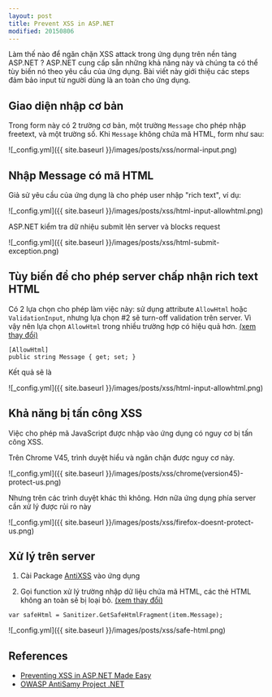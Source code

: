 ```yaml
---
layout: post
title: Prevent XSS in ASP.NET
modified: 20150806
---
```


Làm thế nào để ngăn chặn XSS attack trong ứng dụng trên nền tảng ASP.NET ?
ASP.NET cung cấp sẵn những khả năng này và chúng ta có thể tùy biến nó theo yêu cầu của ứng dụng.
Bài viết này giới thiệu các steps đảm bảo input từ người dùng là an toàn cho ứng dụng.

## Giao diện nhập cơ bản

Trong form này có 2 trường cơ bản, một trường `Message` cho phép nhập freetext, và một trường số.
Khi `Message` không chứa mã HTML, form như sau:

![_config.yml]({{ site.baseurl }}/images/posts/xss/normal-input.png)

## Nhập Message có mã HTML

Giả sử yêu cầu của ứng dụng là cho phép user nhập "rich text", ví dụ:

![_config.yml]({{ site.baseurl }}/images/posts/xss/html-input-allowhtml.png)

ASP.NET kiểm tra dữ nhiệu submit lên server và blocks request

![_config.yml]({{ site.baseurl }}/images/posts/xss/html-submit-exception.png)

## Tùy biến để cho phép server chấp nhận rich text HTML

Có 2 lựa chọn cho phép làm việc này: sử dụng attribute `AllowHtml` hoặc `ValidationInput`,
nhưng lựa chọn #2 sẽ turn-off validation trên server. Vì vậy nên lựa chọn `AllowHtml` trong nhiều trường hợp có hiệu quả hơn.
[(xem thay đổi)][7]

```
[AllowHtml]
public string Message { get; set; }
```

Kết quả sẽ là

![_config.yml]({{ site.baseurl }}/images/posts/xss/html-input-allowhtml.png)

## Khả năng bị tấn công XSS

Việc cho phép mã JavaScript được nhập vào ứng dụng có nguy cơ bị tấn công XSS.

Trên Chrome V45, trình duyệt hiểu và ngăn chặn được nguy cơ này.

![_config.yml]({{ site.baseurl }}/images/posts/xss/chrome(version45)-protect-us.png)

Nhưng trên các trình duyệt khác thì không. Hơn nữa ứng dụng phía server cần xử lý được rủi ro này

![_config.yml]({{ site.baseurl }}/images/posts/xss/firefox-doesnt-protect-us.png)

## Xử lý trên server

1. Cài Package [AntiXSS][5] vào ứng dụng

2. Gọi function xử lý trường nhập dữ liệu chứa mã HTML, các thẻ HTML không an toàn sẽ bị loại bỏ. [(xem thay đổi)][6]

```
var safeHtml = Sanitizer.GetSafeHtmlFragment(item.Message);
```

![_config.yml]({{ site.baseurl }}/images/posts/xss/safe-html.png)

## References

- [Preventing XSS in ASP.NET Made Easy][1]
- [OWASP AntiSamy Project .NET][4]


[1]: http://lockmedown.com/preventing-xss-in-asp-net-made-easy/
[2]: https://msdn.microsoft.com/en-us/library/system.web.util.httpencoder(v=vs.110).aspx
[3]: https://msdn.microsoft.com/en-us/library/system.web.security.antixss.antixssencoder.htmlattributeencode(v=vs.110).aspx
[4]: https://www.owasp.org/index.php/Category:OWASP_AntiSamy_Project_.NET
[5]: https://www.nuget.org/packages/AntiXss/
[6]: https://github.com/vndevpro/mvc-xss/commit/170d81324b46e47ca3d67852060d40396716ebf0?diff=unified
[7]: https://github.com/vndevpro/mvc-xss/commit/fa82bf31ddcc8c9fd4d12d7d026177f6a1fe759e